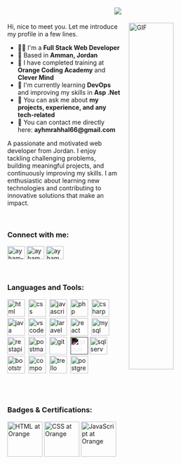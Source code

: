 <h1 align="center">
  <img src="https://readme-typing-svg.herokuapp.com/?font=Tourney&center=true&color=00b2df&size=50&width=750&height=100&lines=Hi%20👋,%20I'm%20Ayhm%20Rahhal"/>
</h1>

<img align="right" alt="GIF" src="https://github.com/abhisheknaiidu/abhisheknaiidu/blob/master/code.gif?raw=true" width="45%" style="margin-left:20px;" />
<p width="45%">
Hi, nice to meet you. Let me introduce my profile in a few lines.
  <ul>
    <li>👨‍💻 I'm a <b>Full Stack Web Developer</b></li>
    <li>📍 Based in <b>Amman, Jordan</b></li>
    <li>🏢 I have completed training at <b>Orange Coding Academy</b> and <b>Clever Mind</b></li>
    <li>🌱 I'm currently learning <b>DevOps</b> and improving my skills in <b>Asp .Net</b></li>
    <li>💬 You can ask me about <b>my projects, experience, and any tech-related</b></li>
    <li>📮 You can contact me directly here: <b>ayhmrahhal66@gmail.com</b></li>
  </ul>
A passionate and motivated web developer from Jordan. I enjoy tackling challenging problems, building meaningful projects, and continuously improving my skills. I am enthusiastic about learning new technologies and contributing to innovative solutions that make an impact.
</p>
<br />


<h3 align="left">Connect with me:</h3>
<p align="left">
<a href="https://www.linkedin.com/in/ayhm-rahhal/" target="blank"><img align="center" src="https://raw.githubusercontent.com/rahuldkjain/github-profile-readme-generator/master/src/images/icons/Social/linked-in-alt.svg" alt="ayham-rahhal" height="30" width="40" /></a>
<a href="https://fb.com/ayham.rahhal" target="blank"><img align="center" src="https://raw.githubusercontent.com/rahuldkjain/github-profile-readme-generator/master/src/images/icons/Social/facebook.svg" alt="ayham.rahhal" height="30" width="40" /></a>
<a href="https://www.instagram.com/ayhmrahhal/" target="blank"><img align="center" src="https://raw.githubusercontent.com/rahuldkjain/github-profile-readme-generator/master/src/images/icons/Social/instagram.svg" alt="ayham.rahhal" height="30" width="40" /></a>
</p>
</br>

<h3 align="left">Languages and Tools:</h3>
<p align="left">
  <!-- HTML -->
  <img src="https://cdn.jsdelivr.net/gh/devicons/devicon/icons/html5/html5-original.svg" alt="html" width="40" height="40"/>&nbsp;
  <!-- CSS -->
  <img src="https://cdn.jsdelivr.net/gh/devicons/devicon/icons/css3/css3-original.svg" alt="css" width="40" height="40"/>&nbsp;
  <!-- JavaScript -->
  <img src="https://cdn.jsdelivr.net/gh/devicons/devicon/icons/javascript/javascript-original.svg" alt="javascript" width="40" height="40"/>&nbsp;
  <!-- PHP -->
  <img src="https://cdn.jsdelivr.net/gh/devicons/devicon/icons/php/php-original.svg" alt="php" width="40" height="40"/>&nbsp;
  <!-- C# -->
  <img src="https://cdn.jsdelivr.net/gh/devicons/devicon/icons/csharp/csharp-original.svg" alt="csharp" width="40" height="40"/>&nbsp;
  <!-- Java -->
  <img src="https://cdn.jsdelivr.net/gh/devicons/devicon/icons/java/java-original.svg" alt="java" width="40" height="40"/>&nbsp;
  <!-- VS Code -->
  <img src="https://cdn.jsdelivr.net/gh/devicons/devicon/icons/vscode/vscode-original.svg" alt="vscode" width="40" height="40"/>&nbsp;
  <!-- Laravel -->
  <img src="https://cdn.jsdelivr.net/gh/devicons/devicon/icons/laravel/laravel-original.svg" alt="laravel" width="40" height="40"/>&nbsp;
  <!-- React -->
  <img src="https://cdn.jsdelivr.net/gh/devicons/devicon/icons/react/react-original.svg" alt="react" width="40" height="40"/>&nbsp;
  <!-- MySQL -->
  <img src="https://cdn.jsdelivr.net/gh/devicons/devicon/icons/mysql/mysql-original.svg" alt="mysql" width="40" height="40"/>&nbsp;
  <!-- RESTful APIs -->
  <img src="https://img.icons8.com/external-flat-juicy-fish/60/000000/external-api-coding-and-development-flat-flat-juicy-fish.png" alt="restapi" width="40" height="40"/>&nbsp;
  <!-- Postman -->
  <img src="https://www.vectorlogo.zone/logos/getpostman/getpostman-icon.svg" alt="postman" width="40" height="40"/>&nbsp;
  <!-- Git -->
  <img src="https://cdn.jsdelivr.net/gh/devicons/devicon/icons/git/git-original.svg" alt="git" width="40" height="40"/>&nbsp;
  <!-- GitHub -->
  <img src="https://cdn.jsdelivr.net/gh/devicons/devicon/icons/github/github-original.svg" alt="github" width="40" height="40" style="filter: invert(1);"/>
  <!-- SQL Server -->
  <img src="https://img.icons8.com/color/48/000000/microsoft-sql-server.png" alt="sqlserver" width="40" height="40"/>&nbsp;
  <!-- Bootstrap -->
  <img src="https://cdn.jsdelivr.net/gh/devicons/devicon/icons/bootstrap/bootstrap-original.svg" alt="bootstrap" width="40" height="40"/>&nbsp;
  <!-- Composer -->
  <img src="https://cdn.jsdelivr.net/gh/devicons/devicon/icons/composer/composer-original.svg" alt="composer" width="40" height="40"/>&nbsp;
  <!-- Trello -->
  <img src="https://cdn.jsdelivr.net/gh/devicons/devicon/icons/trello/trello-plain.svg" alt="trello" width="40" height="40"/>&nbsp;
  <!-- PostgreSQL -->
  <img src="https://cdn.jsdelivr.net/gh/devicons/devicon/icons/postgresql/postgresql-original.svg" alt="postgresql" width="40" height="40"/>&nbsp;
</p>
</br></br>


<h3 align="left">Badges & Certifications:</h3>
<p align="left">
    <img src="https://coursat.orange.jo/pluginfile.php/47/badges/badgeimage/16/f3" alt="HTML at Orange" width="80" height="80" style="transition: transform 0.3s;" onmouseover="this.style.transform='scale(1.5)'" onmouseout="this.style.transform='scale(1)'" />
    <img src="https://coursat.orange.jo/pluginfile.php/48/badges/badgeimage/4/f3" alt="CSS at Orange" width="80" height="80" style="transition: transform 0.3s;" onmouseover="this.style.transform='scale(1.5)'" onmouseout="this.style.transform='scale(1)'" />
    <img src="https://coursat.orange.jo/pluginfile.php/45/badges/badgeimage/12/f3" alt="JavaScript at Orange" width="80" height="80" style="transition: transform 0.3s;" onmouseover="this.style.transform='scale(1.5)'" onmouseout="this.style.transform='scale(1)'" />
</p>



